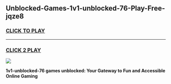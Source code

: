 
## Unblocked-Games-1v1-unblocked-76-Play-Free-jqze8
<h3>
<a href="https://premium76.site?title=1v1-unblocked-76&ref=17A">CLICK TO PLAY</a></h3>
<hr>

<h3>
<a href="https://premium76.site?title=1v1-unblocked-76&ref=17A">CLICK 2 PLAY</a>
  
</h3>

<a href="https://premium76.site?title=1v1-unblocked-76&ref=17A"><img src="https://clearcache.store/games.png"></a>


**1v1-unblocked-76 games unblocked: Your Gateway to Fun and Accessible Online Gaming**
